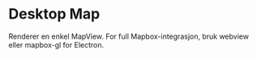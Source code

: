 # Desktop Map

Renderer en enkel MapView. For full Mapbox-integrasjon, bruk webview eller mapbox-gl for Electron.
